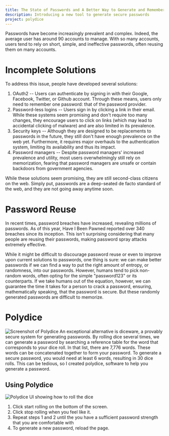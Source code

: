 ```yaml
---
title: The State of Passwords and A Better Way to Generate and Remember Secure Passwords
description: Introducing a new tool to generate secure passwords
project: polydice
---
```


Passwords have become increasingly prevalent and complex. Indeed, the average user has around 90 accounts to manage. With so many accounts, users tend to rely on short, simple, and ineffective passwords, often reusing them on many accounts. 

# Incomplete Solutions
To address this issue, people have developed several solutions:
1. OAuth2 -- Users can authenticate by signing in with their Google, Facebook, Twitter, or Github account. Through these means, users only need to remember one password: that of the password provider. 
2. Password-less logins -- Users sign in by clicking a link in their email. While these systems seem promising and don't require too many changes, they encourage users to click on links (which may lead to accidental clicking of malware) and are also limited in its prevalence.
3. Security keys -- Although they are designed to be replacements to passwords in the future, they still don't have enough prevalence on the web yet. Furthermore, it requires major overhauls to the authentication system, limiting its availability and thus its impact.
4. Password managers -- Despite password managers' increased prevalence and utility, most users overwhelmingly still rely on memorization, fearing that password managers are unsafe or contain backdoors from government agencies.

While these solutions seem promising, they are still second-class citizens on the web. Simply put, passwords are a deep-seated de facto standard of the web, and they are not going away anytime soon.

# Password Reuse
In recent times, password breaches have increased, revealing millions of passwords. As of this year, Have I Been Pawned reported over 340 breaches since its inception. This isn't surprising considering that many people are reusing their passwords, making password spray attacks extremely effective.

While it might be difficult to discourage password reuse or even to improve upon current solutions to passwords, one thing is sure: we can make better passwords if we can find a way to put the right amount of entropy, or randomness, into our passwords. However, humans tend to pick non-random words, often opting for the simple "password123" or its counterparts. If we take humans out of the equation, however, we can guarantee the time it takes for a person to crack a password, ensuring, mathematically speaking, that the password is secure. But these randomly generated passwords are difficult to memorize.

# Polydice
![Screenshot of Polydice](https://gliu20.github.io/assets/images/2019-06-26-polydice-screenshot.png)
An exceptional alternative is diceware, a provably secure system for generating passwords. By rolling dice several times, we can generate a password by searching a reference table for the word that corresponds to your dice roll. In that list, there are 7,776 words. These words can be concatenated together to form your password. To generate a secure password, you would need at least 6 words, resulting in 30 dice rolls. This can be tedious, so I created polydice, software to help you generate a password.

## Using Polydice
![Polydice UI showing how to roll the dice](https://gliu20.github.io/assets/images/2019-06-26-start-rolling.png)
1. Click start rolling on the bottom of the screen.
2. Click stop rolling when you feel like it.
3. Repeat steps 1 and 2 until the you have a sufficient password strength that you are comfortable with
4. To generate a new password, reload the page.

